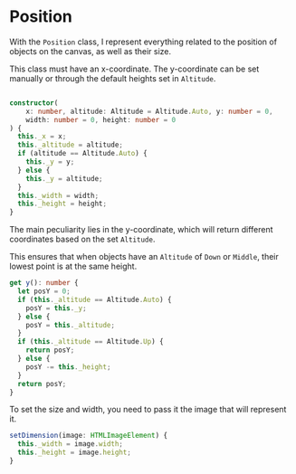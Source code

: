 # Position

With the `Position` class, I represent everything related to the position of objects on the canvas, as well as their size.

This class must have an x-coordinate. The y-coordinate can be set manually or through the default heights set in `Altitude`.

```Typescript

constructor(
	x: number, altitude: Altitude = Altitude.Auto, y: number = 0,
	width: number = 0, height: number = 0
) {  
  this._x = x;  
  this._altitude = altitude;  
  if (altitude == Altitude.Auto) {  
    this._y = y;  
  } else {  
    this._y = altitude;  
  }  
  this._width = width;  
  this._height = height;  
}

```

The main peculiarity lies in the y-coordinate, which will return different coordinates based on the set `Altitude`.

This ensures that when objects have an `Altitude` of `Down` or `Middle`, their lowest point is at the same height.

```Typescript
get y(): number {  
  let posY = 0;  
  if (this._altitude == Altitude.Auto) {  
    posY = this._y;  
  } else {  
    posY = this._altitude;  
  }  
  if (this._altitude == Altitude.Up) {  
    return posY;  
  } else {  
    posY -= this._height;  
  }  
  return posY;  
}
```

To set the size and width, you need to pass it the image that will represent it.

```Typescript
setDimension(image: HTMLImageElement) {  
  this._width = image.width;  
  this._height = image.height;  
}
```
